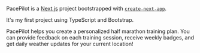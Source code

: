 PacePilot is a [Next.js](https://nextjs.org) project bootstrapped with [`create-next-app`](https://nextjs.org/docs/pages/api-reference/create-next-app).

It's my first project using TypeScript and Bootstrap.

PacePilot helps you create a personalized half marathon training plan. You can provide feedback on each training session, receive weekly badges, and get daily weather updates for your current location!
